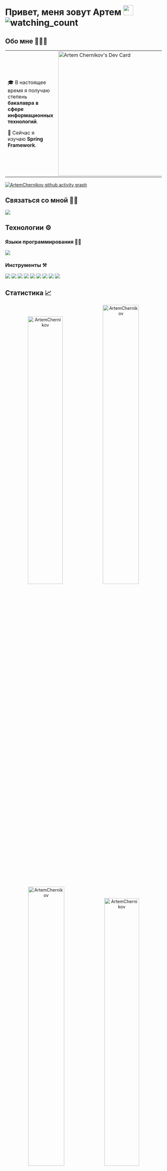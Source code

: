 # Привет, меня зовут Артем <img src="https://github.com/blackcater/blackcater/raw/main/images/Hi.gif" height="32"/> <img src="https://komarev.com/ghpvc/?username=ArtemChernikov&color=brightgreen" alt="watching_count" /> </h1> 

## Обо мне 🧑🏼‍💻

<table>
<tr>
<td valign="center">
  
🎓 В настоящее время я получаю степень **бакалавра в сфере информационных технологий**.
  
🌱 Сейчас я изучаю **Spring Framework**.
  
  <td>
      <a href="https://app.daily.dev/ArtemChernikov"><img src="https://api.daily.dev/devcards/ce37edddea1046a78e7b555057c6fae3.png?r=ady" width="400" alt="Artem Chernikov's Dev Card"/></a>
    </td>
  
  </tr>
</table>

[![ArtemChernikov github activity graph](https://github-readme-activity-graph.cyclic.app/graph?username=ArtemChernikov&theme=dracula&hide_border=true)](https://github.com/ArtemChernikov/github-readme-activity-graph)

## Связаться со мной 👋🏼

<p align="left"> 
<a href="https://t.me/Overcomingjunk" target="blank"><img src="https://img.icons8.com/clouds/50/000000/telegram-app.png"/></a>
</p>

## Технологии ⚙️

### Языки программирования ✍🏼

<img src="https://img.icons8.com/color/50/000000/java-coffee-cup-logo--v1.png"/>

### Инструменты ⚒️
<img src="https://img.icons8.com/color/48/null/spring-logo.png"/> <img src="https://img.icons8.com/color/50/000000/postgreesql.png"/> <img src="https://user-images.githubusercontent.com/96340711/217063552-26becd01-8db9-495f-95bc-ce330ac3410a.png"/> <img src="https://user-images.githubusercontent.com/96340711/217065513-e8d93421-5a6f-4a7c-827a-8dbb6605cf1a.png"/> <img src="https://user-images.githubusercontent.com/96340711/217068059-931b4c5a-e6af-4d63-873e-9d175974b247.png"/> <img src="https://img.icons8.com/color/48/000000/git.png"/> <img src="https://img.icons8.com/ios/50/000000/maven-ios.png"/> <img src="https://img.icons8.com/color/48/000000/intellij-idea.png"/> <img src="https://img.icons8.com/bubbles/50/000000/github.png"/> 



## Статистика 📈

<p align="center">
<img width="47%" src="https://github-readme-stats.vercel.app/api/top-langs?username=ArtemChernikov&show_icons=true&theme=dracula&title_color=fe428e&icon_color=f8d847&text_color=a9fef7&bg_color=141321&locale=en&layout=compact&hide_border=true" alt="ArtemChernikov"/> 
<img width="48%" src="https://github-readme-stats.vercel.app/api?username=ArtemChernikov&show_icons=true&theme=dracula&title_color=fe428e&icon_color=f8d847&text_color=a9fef7&bg_color=141321&locale=en&hide_border=true" alt="ArtemChernikov"/>
<img width="48%" src="https://github-readme-streak-stats.herokuapp.com/?user=ArtemChernikov&theme=highcontrast&hide_border=true" alt="ArtemChernikov"/>
<img width="47%" src="https://leetcode-stats-six.vercel.app/api?username=ArtemChernikov&theme=dark" alt="ArtemChernikov"/>
